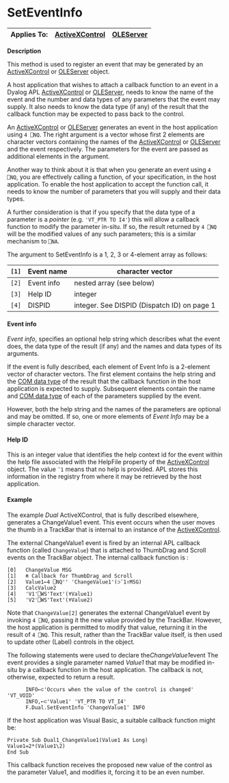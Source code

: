 




<h1 class="heading"><span class="name">SetEventInfo</span></h1>

| Applies To: | [ActiveXControl](../a-z/activexcontrol.md) | [OLEServer](../a-z/oleserver.md) |
| --- | --- | ---  |


**Description**


This method is used to register an event that may be generated by an [ActiveXControl](../a-z/activexcontrol.md) or [OLEServer](../a-z/oleserver.md) object.



A host application that wishes to attach a callback function to an event in a Dyalog APL [ActiveXControl](../a-z/activexcontrol.md) or [OLEServer](../a-z/oleserver.md), needs to know the name of the event and the number and data types of any parameters that the event may supply. It also needs to know the data type (if any) of the result that the callback function may be expected to pass back to the control.


An [ActiveXControl](../a-z/activexcontrol.md) or [OLEServer](../a-z/oleserver.md) generates an event in the host application using `4 ⎕NQ`. The right argument is a vector whose first 2 elements are character vectors containing the names of the [ActiveXControl](../a-z/activexcontrol.md) or [OLEServer](../a-z/oleserver.md) and the event respectively. The parameters for the event are passed as additional elements in the argument.


Another way to think about it is that when you generate an event using `4 ⎕NQ`, you are effectively calling a function, of your specification, in the host application. To enable the host application to accept the function call, it needs to know the number of parameters that you will supply and their data types.


A further consideration is that if you specify that the data type of a parameter is a *pointer* (e.g. `'VT_PTR TO I4'`) this will allow a callback function to modify the parameter in-situ. If so, the result returned by `4 ⎕NQ` will be the modified values of any such parameters; this is a similar mechanism to `⎕NA`.



The argument to SetEventInfo is a 1, 2, 3 or 4-element array as follows:


| `[1]` | Event name | character vector |
| --- | --- | ---  |
| `[2]` | Event info | nested array (see below) |
| `[3]` | Help ID | integer |
| `[4]` | DISPID | integer. See DISPID (Dispatch ID) on page 1 |



#### Event info


*Event info*, specifies an optional help string which describes what the event does, the data type of the result (if any) and the names and data types of its arguments.


If the event is fully described, each element of Event Info is a 2-element vector of character vectors. The first element contains the help string and the [COM data type](../Miscellaneous/COM%20data%20types.htm) of the result that the callback function in the host application is expected to supply. Subsequent elements contain the name and [COM data type](../Miscellaneous/COM%20data%20types.htm) of each of the parameters supplied by the event.


However, both the help string and the names of the parameters are optional and may be omitted. If so, one or more elements of *Event Info* may be a simple character vector.



#### Help ID


This is an integer value that identifies the help context id for the event within the help file associated with the HelpFile property of the [ActiveXControl](../a-z/activexcontrol.md) object. The value `¯1` means that no help is provided. APL stores this information in the registry from where it may be retrieved by the host application.


#### Example


The example *Dual* ActiveXControl, that is fully described elsewhere, generates a ChangeValue1 event. This event occurs when the user moves the thumb in a TrackBar that is internal to an instance of the [ActiveXControl](../a-z/activexcontrol.md).


The external ChangeValue1 event is fired by an internal APL callback function (called `ChangeValue`) that is attached to ThumbDrag and Scroll events on the TrackBar object. The internal callback function is :
```apl
[0]   ChangeValue MSG
[1]   ⍝ Callback for ThumbDrag and Scroll
[2]   Value1←4 ⎕NQ'' 'ChangeValue1'(⊃¯1↑MSG)
[3]   CalcValue2
[4]   'V1'⎕WS'Text'(⍕Value1)
[5]   'V2'⎕WS'Text'(⍕Value2)
```


Note that `ChangeValue[2]` generates the external ChangeValue1 event by invoking `4 ⎕NQ`, passing it the new value provided by the TrackBar. However, the host application is permitted to modify that value, returning it in the result of `4 ⎕NQ`. This result, rather than the TrackBar value itself, is then used to update other (Label) controls in the object.


The following statements were used to declare the*ChangeValue1*event The event provides a single parameter named *Value1* that may be modified in-situ by a callback function in the host application. The callback is not, otherwise, expected to return a result.
```apl
      INFO←⊂'Occurs when the value of the control is changed' 'VT_VOID'
      INFO,←⊂'Value1' 'VT_PTR TO VT_I4'
      F.Dual.SetEventInfo 'ChangeValue1' INFO
```


If the host application was Visual Basic, a suitable callback function might be:
```apl
Private Sub Dual1_ChangeValue1(Value1 As Long)
Value1=2*(Value1\2)
End Sub
```


This callback function receives the proposed new value of the control as the parameter Value1, and modifies it, forcing it to be an even number.


